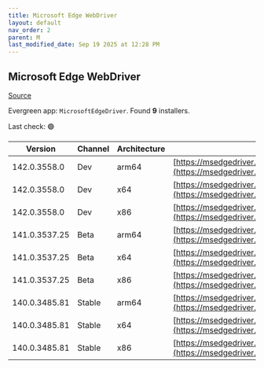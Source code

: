```yaml
---
title: Microsoft Edge WebDriver
layout: default
nav_order: 2
parent: M
last_modified_date: Sep 19 2025 at 12:28 PM
---
```


## Microsoft Edge WebDriver

[Source](https://www.microsoft.com/edge)

Evergreen app: `MicrosoftEdgeDriver`. Found **9** installers.

Last check: 🟢

| Version       | Channel | Architecture | URI                                                                                                                                            |
| ------------- | ------- | ------------ | ---------------------------------------------------------------------------------------------------------------------------------------------- |
| 142.0.3558.0  | Dev     | arm64        | [https://msedgedriver.microsoft.com/142.0.3558.0/edgedriver_arm64.zip](https://msedgedriver.microsoft.com/142.0.3558.0/edgedriver_arm64.zip)   |
| 142.0.3558.0  | Dev     | x64          | [https://msedgedriver.microsoft.com/142.0.3558.0/edgedriver_win64.zip](https://msedgedriver.microsoft.com/142.0.3558.0/edgedriver_win64.zip)   |
| 142.0.3558.0  | Dev     | x86          | [https://msedgedriver.microsoft.com/142.0.3558.0/edgedriver_win32.zip](https://msedgedriver.microsoft.com/142.0.3558.0/edgedriver_win32.zip)   |
| 141.0.3537.25 | Beta    | arm64        | [https://msedgedriver.microsoft.com/141.0.3537.25/edgedriver_arm64.zip](https://msedgedriver.microsoft.com/141.0.3537.25/edgedriver_arm64.zip) |
| 141.0.3537.25 | Beta    | x64          | [https://msedgedriver.microsoft.com/141.0.3537.25/edgedriver_win64.zip](https://msedgedriver.microsoft.com/141.0.3537.25/edgedriver_win64.zip) |
| 141.0.3537.25 | Beta    | x86          | [https://msedgedriver.microsoft.com/141.0.3537.25/edgedriver_win32.zip](https://msedgedriver.microsoft.com/141.0.3537.25/edgedriver_win32.zip) |
| 140.0.3485.81 | Stable  | arm64        | [https://msedgedriver.microsoft.com/140.0.3485.81/edgedriver_arm64.zip](https://msedgedriver.microsoft.com/140.0.3485.81/edgedriver_arm64.zip) |
| 140.0.3485.81 | Stable  | x64          | [https://msedgedriver.microsoft.com/140.0.3485.81/edgedriver_win64.zip](https://msedgedriver.microsoft.com/140.0.3485.81/edgedriver_win64.zip) |
| 140.0.3485.81 | Stable  | x86          | [https://msedgedriver.microsoft.com/140.0.3485.81/edgedriver_win32.zip](https://msedgedriver.microsoft.com/140.0.3485.81/edgedriver_win32.zip) |
